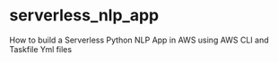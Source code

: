 # serverless_nlp_app
How to build a Serverless Python NLP App in AWS using AWS CLI and Taskfile Yml files

